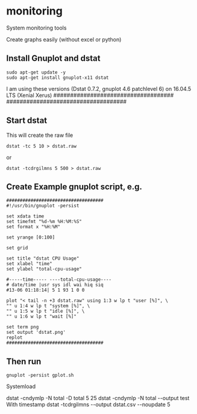 # monitoring
System monitoring tools


Create graphs easily (without excel or python)

## Install Gnuplot and dstat 
```
sudo apt-get update -y
sudo apt-get install gnuplot-x11 dstat
```
I am using these versions (Dstat 0.7.2, gnuplot 4.6 patchlevel 6) on 16.04.5 LTS (Xenial Xerus)
####################################
####################################

## Start dstat 
This will create the raw file


```
dstat -tc 5 10 > dstat.raw
```
or
```
dstat -tcdrgilmns 5 500 > dstat.raw
```

## Create Example gnuplot script, e.g.

```
####################################
#!/usr/bin/gnuplot -persist

set xdata time
set timefmt "%d-%m %H:%M:%S"
set format x "%H:%M"

set yrange [0:100]

set grid

set title "dstat CPU Usage"
set xlabel "time"
set ylabel "total-cpu-usage"

#-----time----- ----total-cpu-usage----
# date/time |usr sys idl wai hiq siq
#13-06 01:18:14| 5 1 93 1 0 0

plot "< tail -n +3 dstat.raw" using 1:3 w lp t "user [%]", \
"" u 1:4 w lp t "system [%]", \
"" u 1:5 w lp t "idle [%]", \
"" u 1:6 w lp t "wait [%]"

set term png
set output 'dstat.png'
replot
####################################
```


## Then run

```
gnuplot -persist gplot.sh
```



Systemload 

dstat -cndymlp -N total -D total 5 25
dstat -cndymlp -N total --output test
With timestamp
dstat -tcdrgilmns --output dstat.csv --noupdate 5





